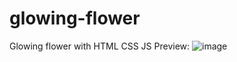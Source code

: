 # glowing-flower
Glowing flower with HTML CSS JS
Preview:
![image](https://github.com/KhoiKodeKK/glowing-flower/assets/125990450/5600323a-1269-4132-af42-ba858e45fa20)
